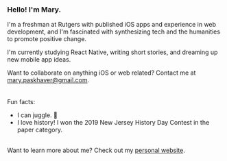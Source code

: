 ### Hello! I'm Mary.

I'm a freshman at Rutgers with published iOS apps and experience in web development, and I'm fascinated with synthesizing tech and the humanities to promote positive change.

I'm currently studying React Native, writing short stories, and dreaming up new mobile app ideas. 

Want to collaborate on anything iOS or web related? Contact me at mary.paskhaver@gmail.com.
\
\
\
Fun facts: 
- I can juggle. 🤹  
- I love history! I won the 2019 New Jersey History Day Contest in the paper category.  
    
  
   
\
Want to learn more about me? Check out my [personal website](https://marypaskhaver.github.io/).
